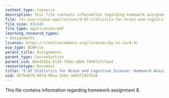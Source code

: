 ```yaml
---
content_type: resource
description: This file contains information regarding homework assignment 8.
file: /ol-ocw-studio-app/courses/9-07-statistics-for-brain-and-cognitive-science-fall-2016/d576d878907d96aa2ebe3e937243fb10_MIT9_07F16_HomworkAsign_8.pdf
file_size: 831445
file_type: application/pdf
learning_resource_types:
- Assignments
license: https://creativecommons.org/licenses/by-nc-sa/4.0/
ocw_type: OCWFile
parent_title: Assignments
parent_type: CourseSection
parent_uid: bbe4182a-8124-756d-c8b8-749d72fcfead
resourcetype: Document
title: '9.07 Statistics for Brain and Cognitive Science: Homework Assignment 8'
uid: d576d878-907d-96aa-2ebe-3e937243fb10
---
```

This file contains information regarding homework assignment 8.